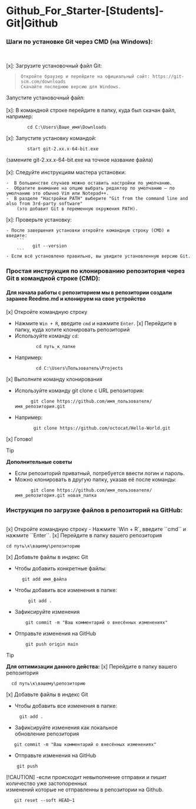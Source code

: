 # Github_For_Starter-[Students]-Git|Github

### Шаги по установке Git через CMD (на Windows): ###
<br>


[x]: Загрузите установочный файл Git: 
>     Откройте браузер и перейдите на официальный сайт: https://git-scm.com/downloads
>     Скачайте последнюю версию для Windows.
Запустите установочный файл:
<br><br>
[x]: В командной строке перейдите в папку, куда был скачан файл, например:

  ```
          cd C:\Users\Ваше_имя\Downloads
  ```
[x]: Запустите установку командой:
  ```
          start git-2.xx.x-64-bit.exe
  ```
(замените git-2.xx.x-64-bit.exe на точное название файла)
<br><br>
[x]: Следуйте инструкциям мастера установки:

    -  В большинстве случаев можно оставить настройки по умолчанию.
    -  Обратите внимание на опцию выбрать редактор по умолчанию — по умолчанию это обычно Vim или Notepad++.
    -  В разделе "Настройки PATH" выберите "Git from the command line and also from 3rd-party software" 
        (это добавит Git в переменную окружения PATH).

[x]: Проверьте установку:

    - После завершения установки откройте командную строку (CMD) и введите:
        ```
              git --version
        ```
    - Если всё установлено правильно, вы увидите установленную версию Git.

### Простая инструкция по клонированию репозитория через Git в командной строке (CMD): ###
#### Для начала работы с репозиторием мы в репозитории создали заранее Reedme.md и клонируем на свое устройство ####

 [x] Откройте командную строку
 - Нажмите `Win + R`, введите `cmd` и нажмите ``Enter``.
 [x] Перейдите в папку, куда хотите клонировать репозиторий
- Используйте команду `cd`:
  ```
          cd путь_к_папке
  ```
- Например:
  ```
          cd C:\Users\Пользователь\Projects
  ```
 [x] Выполните команду клонирования
 
 - Используйте команду git clone с URL репозитория:
   ```
         git clone https://github.com/имя_пользователя/имя_репозитория.git
   ```
- Например:
  ```
         git clone https://github.com/octocat/Hello-World.git
  ```
[x] Готово!


> [!TIP]
> **Дополнительные советы**
> - Если репозиторий приватный, потребуется ввести логин и пароль.
> - Можно клонировать в другую папку, указав её после команды:
>   ```
>         git clone https://github.com/имя_пользователя/имя_репозитория.git новая_папка
>   ```



### Инструкция по загрузке файлов в репозиторий на GitHub: ###
<br>
[x] Откройте командную строку
  - Нажмите `Win + R`, введите ``cmd`` и нажмите ``Enter``.
[x] Перейдите в папку вашего репозитория
  
  ```
  cd путь\к\вашему\репозиторию
  ```
[x] Добавьте файлы в индекс Git
  - Чтобы добавить конкретные файлы:
  
  ```
        git add имя_файла
  ```
- Чтобы добавить все изменения в папке:

  ```
       git add .
  ```
- Зафиксируйте изменения

  ```
      git commit -m "Ваш комментарий о внесённых изменениях"
  ```
- Отправьте изменения на GitHub

  ```
      git push origin main
  ```

> [!TIP]
> **Для оптимизации данного действа:**
>   [x] Перейдите в папку вашего репозитория
>    ```
>      cd путь\к\вашему\репозиторию
>    ```
>   [x] Добавьте файлы в индекс Git
>
>   - Чтобы добавить все изменения в папке:
>  ```
>       git add .
>  ```
>   - Зафиксируйте изменения как локальное <br>
>                   обновление репозитория
>   ```
>      git commit -m "Ваш комментарий о внесённых изменениях"
>   ```
>   - Отправьте изменения на GitHub
>
>   ```
>       git push
>   ```
>[!CAUTION]
>  -если происходит невыполнение отправки и пишит количество уже застопоренных <br>
>    изменений которые не отправленны в репозитории на Github.
>  ```
>     git reset --soft HEAD~1
>  ```
> 


